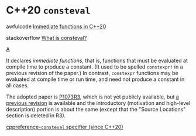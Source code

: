 # C++20 `consteval`

awfulcode [Immediate functions in C++20](https://awfulcode.io/2019/01/26/immediate-functions-in-c20/)

stackoverflow [What is consteval?](https://stackoverflow.com/questions/53347298/what-is-consteval)

[A](https://stackoverflow.com/a/53347377)

It declares *immediate functions*, that is, functions that must be evaluated at compile time to produce a constant. (It used to be spelled `constexpr!` in a previous revision of the paper.) In contrast, `constexpr` functions may be evaluated at compile time or run time, and need not produce a constant in all cases.

The adopted paper is [P1073R3](https://wg21.link/P1073R3), which is not yet publicly available, but [a previous revision](https://wg21.link/P1073R2) is available and the introductory (motivation and high-level description) portion is about the same (except that the "Source Locations" section is deleted in R3).

[cppreference-`consteval` specifier (since C++20)](https://en.cppreference.com/w/cpp/language/consteval)

